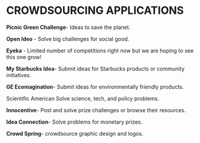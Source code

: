 # CROWDSOURCING APPLICATIONS #

**Picnic Green Challenge**- Ideas to save the planet.

**Open Ideo** - Solve big challenges for social good.

**Eyeka** - Limited number of competitions right now but we are hoping to see this one grow!

**My Starbucks Idea**- Submit ideas for Starbucks products or community initiatives.

**GE Ecomagination**- Submit ideas for environmentally friendly products.

Scientific American Solve science, tech, and policy problems.

**Innocentive**- Post and solve prize challenges or browse their resources.

**Idea Connection**- Solve problems for monetary prizes.

**Crowd Spring**- crowdsource graphic design and logos.